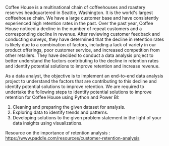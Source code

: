 Coffee House is a multinational chain of coffeehouses and roastery reserves headquartered in Seattle, Washington. It is the world's largest coffeehouse chain. We have a large customer base and have consistently experienced high retention rates in the past.  Over the past year, Coffee House noticed a decline in the number of repeat customers and a corresponding decline in revenue. After reviewing customer feedback and conducting surveys, they have determined that the decline in retention rates is likely due to a combination of factors, including a lack of variety in our product offerings, poor customer service, and increased competition from other retailers. They have decided to conduct a data analysis project to better understand the factors contributing to the decline in retention rates and identify potential solutions to improve retention and increase revenue. 

As a data analyst, the objective is to implement an end-to-end data analysis project to understand the factors that are contributing to this decline and identify potential solutions to improve retention. We are required to undertake the following steps to identify potential solutions to improve retention for Coffee House using Python and Power BI: 

1. Cleaning and preparing the given dataset for analysis.
2. Exploring data to identify trends and patterns. 
3. Developing solutions to the given problem statement in the light of your data insights using visualizations.

Resource on the importance of retention analysis : https://www.paddle.com/resources/customer-retention-analysis
